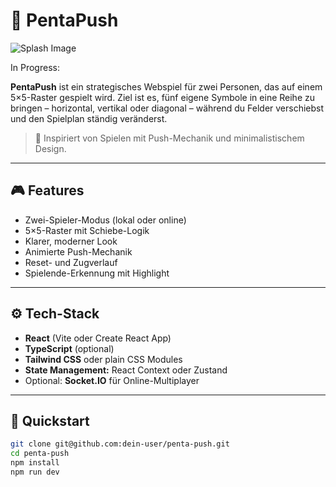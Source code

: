 # 🧠 PentaPush

![Splash Image](https://raw.githubusercontent.com/baumgartner-games/penta-push/refs/heads/main/public/splash.png)

In Progress:

**PentaPush** ist ein strategisches Webspiel für zwei Personen, das auf einem 5×5-Raster gespielt wird. Ziel ist es, fünf eigene Symbole in eine Reihe zu bringen – horizontal, vertikal oder diagonal – während du Felder verschiebst und den Spielplan ständig veränderst.

> 🧩 Inspiriert von Spielen mit Push-Mechanik und minimalistischem Design. 
---

## 🎮 Features

- Zwei-Spieler-Modus (lokal oder online)
- 5×5-Raster mit Schiebe-Logik
- Klarer, moderner Look
- Animierte Push-Mechanik
- Reset- und Zugverlauf
- Spielende-Erkennung mit Highlight

---

## ⚙️ Tech-Stack

- **React** (Vite oder Create React App)
- **TypeScript** (optional)
- **Tailwind CSS** oder plain CSS Modules
- **State Management:** React Context oder Zustand
- Optional: **Socket.IO** für Online-Multiplayer

---

## 🚀 Quickstart

```bash
git clone git@github.com:dein-user/penta-push.git
cd penta-push
npm install
npm run dev
